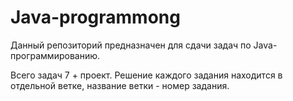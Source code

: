 # Java-programmong
Данный репозиторий предназначен для сдачи задач по Java-программированию.

Всего задач 7 + проект. Решение каждого задания находится в отдельной ветке, название ветки - номер задания.